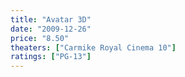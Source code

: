```yaml
---
title: "Avatar 3D"
date: "2009-12-26"
price: "8.50"
theaters: ["Carmike Royal Cinema 10"]
ratings: ["PG-13"]
---
```

